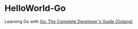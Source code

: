 # HelloWorld-Go
 Learning Go with [Go: The Complete Developer's Guide (Golang)](https://www.udemy.com/course/go-the-complete-developers-guide/)
